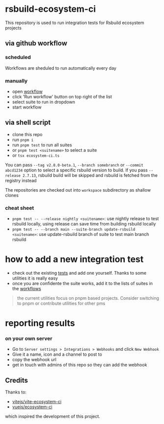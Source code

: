 # rsbuild-ecosystem-ci

This repository is used to run integration tests for Rsbuild ecosystem projects

## via github workflow

### scheduled

Workflows are sheduled to run automatically every day

### manually

- open [workflow](../../actions/workflows/ecosystem-ci-selected.yml)
- click 'Run workflow' button on top right of the list
- select suite to run in dropdown
- start workflow

## via shell script

- clone this repo
- run `pnpm i`
- run `pnpm test` to run all suites
- or `pnpm test <suitename>` to select a suite
- or `tsx ecosystem-ci.ts`

You can pass `--tag v2.8.0-beta.1`, `--branch somebranch` or `--commit abcd1234` option to select a specific rsbuild version to build.
If you pass `--release 2.7.13`, rsbuild build will be skipped and rsbuild is fetched from the registry instead

The repositories are checked out into `workspace` subdirectory as shallow clones

### cheat sheet

- `pnpm test -- --release nightly <suitename>`: use nightly release to test rsbuild locally, using release can save time from building rsbuild locally
- `pnpm test -- --branch main --suite-branch update-rsbuild <suitename>`: use update-rsbuild branch of suite to test main branch rsbuild

# how to add a new integration test

- check out the existing [tests](./tests) and add one yourself. Thanks to some utilities it is really easy
- once you are confidente the suite works, add it to the lists of suites in the [workflows](../../actions/)

> the current utilities focus on pnpm based projects. Consider switching to pnpm or contribute utilities for other pms

# reporting results

### on your own server

- Go to `Server settings > Integrations > Webhooks` and click `New Webhook`
- Give it a name, icon and a channel to post to
- copy the webhook url
- get in touch with admins of this repo so they can add the webhook

## Credits

Thanks to:

- [vitejs/vite-ecosystem-ci](https://github.com/vitejs/vite-ecosystem-ci)
- [vuejs/ecosystem-ci](https://github.com/vuejs/ecosystem-ci)

which inspired the development of this project.
